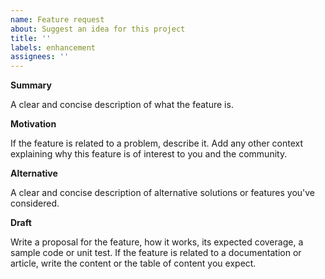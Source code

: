 ```yaml
---
name: Feature request
about: Suggest an idea for this project
title: ''
labels: enhancement
assignees: ''
---
```


**Summary**

A clear and concise description of what the feature is.

**Motivation**

If the feature is related to a problem, describe it. Add any other context explaining why this feature is of interest to you and the community.

**Alternative**

A clear and concise description of alternative solutions or features you've considered.

**Draft**

Write a proposal for the feature, how it works, its expected coverage, a sample code or unit test. If the feature is related to a documentation or article, write the content or the table of content you expect.
